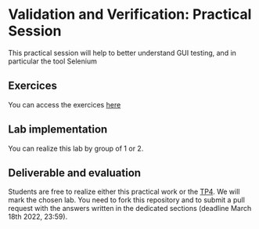 # Validation and Verification: Practical Session

This practical session will help to better understand GUI testing, and in particular the tool Selenium

## Exercices

You can access the exercices [here](sujet.md)

## Lab implementation

You can realize this lab by group of 1 or 2. 

## Deliverable and evaluation

Students are free to realize either this practical work or the [TP4](https://github.com/selabs-ur1/VV-TP4). We will mark the chosen lab. You need to fork this repository and to submit a pull request with the answers written in the dedicated sections (deadline March 18th 2022, 23:59).
